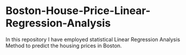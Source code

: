 # Boston-House-Price-Linear-Regression-Analysis
In this repository I have employed statistical Linear Regression Analysis Method to predict the housing prices in Boston.

